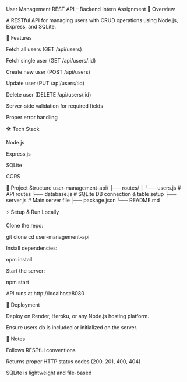 User Management REST API – Backend Intern Assignment
📌 Overview

A RESTful API for managing users with CRUD operations using Node.js, Express, and SQLite.

🚀 Features

Fetch all users (GET /api/users)

Fetch single user (GET /api/users/:id)

Create new user (POST /api/users)

Update user (PUT /api/users/:id)

Delete user (DELETE /api/users/:id)

Server-side validation for required fields

Proper error handling

🛠️ Tech Stack

Node.js

Express.js

SQLite

CORS

📂 Project Structure
user-management-api/
├── routes/
│   └── users.js        # API routes
├── database.js         # SQLite DB connection & table setup
├── server.js           # Main server file
├── package.json
└── README.md

⚡ Setup & Run Locally

Clone the repo:

git clone <repo-url>
cd user-management-api


Install dependencies:

npm install


Start the server:

npm start


API runs at http://localhost:8080

🚀 Deployment

Deploy on Render, Heroku, or any Node.js hosting platform.

Ensure users.db is included or initialized on the server.

📝 Notes

Follows RESTful conventions

Returns proper HTTP status codes (200, 201, 400, 404)

SQLite is lightweight and file-based
